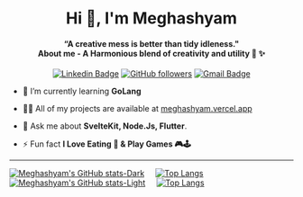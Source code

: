 <h1 align="center">Hi 👋, I'm Meghashyam</h1>
<h4 align="center">“A creative mess is better than tidy idleness." <br> About me - A Harmonious blend of creativity and utility  🚀 ✨</h4>
<div align="center">

[![Linkedin Badge](https://img.shields.io/badge/-gmeghashyam-blue?style=flat-square&logo=Linkedin&logoColor=white&link=https://www.linkedin.com/in/tanejasaksham/)](https://www.linkedin.com/in/gmeghashyam/) [![GitHub followers](https://img.shields.io/github/followers/Meghashyam1218?label=Follow&style=social)](https://github.com/Meghashyam1218/?tab=follow)
[![Gmail Badge](https://img.shields.io/badge/-gurrammeghashyam@gmail.com-c14438?style=flat-square&logo=Gmail&logoColor=white&link=mailto:gurrammeghashyam@gmail.com)](mailto:sakshamtaneja7861@gmail.com)

</div>

- 🌱 I’m currently learning **GoLang**

- 👨‍💻 All of my projects are available at [meghashyam.vercel.app](https://meghashyam.vercel.app/)

- 💬 Ask me about **SvelteKit, Node.Js, Flutter**.

- ⚡ Fun fact **I Love Eating 🍕 & Play Games 🎮🕹️**


 ----


[![Meghashyam's GitHub stats-Dark](https://github-readme-stats.vercel.app/api?username=Meghashyam1218&rank_icon=github&theme=dark#gh-dark-mode-only)](https://github.com/Meghashyam1218/github-readme-stats#gh-dark-mode-only)&nbsp; &nbsp; &nbsp;[![Top Langs](https://github-readme-stats.vercel.app/api/top-langs/?username=meghashyam1218&layout=compact&theme=dark#gh-dark-mode-only)](https://github.com/meghashyam1218/github-readme-stats&theme=dark#gh-dark-mode-only)
[![Meghashyam's GitHub stats-Light](https://github-readme-stats.vercel.app/api?username=Meghashyam1218&rank_icon=github&theme=grayWhite#gh-light-mode-only)](https://github.com/Meghashyam1218/github-readme-stats#gh-light-mode-only)&nbsp; &nbsp; &nbsp;[![Top Langs](https://github-readme-stats.vercel.app/api/top-langs/?username=meghashyam1218&layout=compact&theme=grayWhite#gh-light-mode-only)](https://github.com/meghashyam1218/github-readme-stats&theme=grayWhite#gh-light-mode-only)
